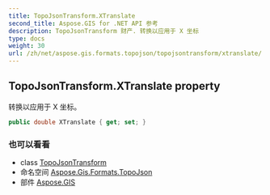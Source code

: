```yaml
---
title: TopoJsonTransform.XTranslate
second_title: Aspose.GIS for .NET API 参考
description: TopoJsonTransform 财产. 转换以应用于 X 坐标
type: docs
weight: 30
url: /zh/net/aspose.gis.formats.topojson/topojsontransform/xtranslate/
---
```

## TopoJsonTransform.XTranslate property

转换以应用于 X 坐标。

```csharp
public double XTranslate { get; set; }
```

### 也可以看看

* class [TopoJsonTransform](../)
* 命名空间 [Aspose.Gis.Formats.TopoJson](../../topojsontransform/)
* 部件 [Aspose.GIS](../../../)


